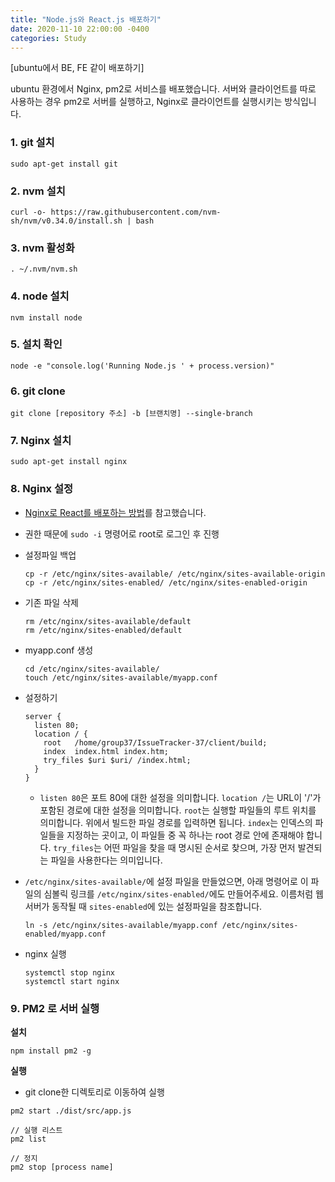 ```yaml
---
title: "Node.js와 React.js 배포하기"
date: 2020-11-10 22:00:00 -0400
categories: Study
---
```


[ubuntu에서 BE, FE 같이 배포하기]

ubuntu 환경에서 Nginx, pm2로 서비스를 배포했습니다.  서버와 클라이언트를 따로 사용하는 경우 pm2로 서버를 실행하고, Nginx로 클라이언트를 실행시키는 방식입니다.

### 1. git 설치

```
sudo apt-get install git
```



### 2. nvm 설치

```
curl -o- https://raw.githubusercontent.com/nvm-sh/nvm/v0.34.0/install.sh | bash
```



### 3. nvm 활성화

```
. ~/.nvm/nvm.sh
```



### 4. node 설치

```
nvm install node
```



### 5. 설치 확인

```
node -e "console.log('Running Node.js ' + process.version)"
```



### 6. git clone

```
git clone [repository 주소] -b [브랜치명] --single-branch
```



### 7. Nginx 설치

```
sudo apt-get install nginx
```



### 8. Nginx 설정

- [Nginx로 React를 배포하는 방법](https://codechacha.com/ko/deploy-react-with-nginx/)를 참고했습니다.
- 권한 때문에  ``sudo -i`` 명령어로 root로 로그인 후 진행

- 설정파일 백업

  ```
  cp -r /etc/nginx/sites-available/ /etc/nginx/sites-available-origin
  cp -r /etc/nginx/sites-enabled/ /etc/nginx/sites-enabled-origin
  ```

- 기존 파일 삭제

  ```
  rm /etc/nginx/sites-available/default
  rm /etc/nginx/sites-enabled/default
  ```

- myapp.conf 생성

  ```
  cd /etc/nginx/sites-available/
  touch /etc/nginx/sites-available/myapp.conf
  ```

- 설정하기

  ```
  server {
    listen 80;
    location / {
      root   /home/group37/IssueTracker-37/client/build;
      index  index.html index.htm;
      try_files $uri $uri/ /index.html;
    }
  }
  ```

  - `listen 80`은 포트 80에 대한 설정을 의미합니다. `location /`는 URL이 '/'가 포함된 경로에 대한 설정을 의미합니다. `root`는 실행할 파일들의 루트 위치를 의미합니다. 위에서 빌드한 파일 경로를 입력하면 됩니다. `index`는 인덱스의 파일들을 지정하는 곳이고, 이 파일들 중 꼭 하나는 root 경로 안에 존재해야 합니다. `try_files`는 어떤 파일을 찾을 때 명시된 순서로 찾으며, 가장 먼저 발견되는 파일을 사용한다는 의미입니다.

- `/etc/nginx/sites-available/`에 설정 파일을 만들었으면, 아래 명령어로 이 파일의 심볼릭 링크를 `/etc/nginx/sites-enabled/`에도 만들어주세요. 이름처럼 웹서버가 동작될 때 `sites-enabled`에 있는 설정파일을 참조합니다.

  ```
  ln -s /etc/nginx/sites-available/myapp.conf /etc/nginx/sites-enabled/myapp.conf
  ```

- nginx 실행

  ```
  systemctl stop nginx
  systemctl start nginx
  ```

### 9. PM2 로 서버 실행

**설치**

```
npm install pm2 -g
```

**실행**

- git clone한 디렉토리로 이동하여 실행

```
pm2 start ./dist/src/app.js

// 실행 리스트
pm2 list

// 정지
pm2 stop [process name]
```